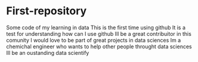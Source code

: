 # First-repository
Some code of my learning in data
This is the first time using github
It is a test for understanding how can I use github
Ill be a great contribuitor in this comunity
I would love to be part of great projects in data sciences
Im a chemichal engineer who wants to help other people throught data sciences
Ill be an oustanding data scientify
